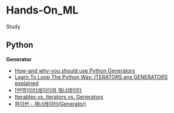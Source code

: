 # Hands-On_ML
Study

## Python
**Generator**
- [How-and why-you should use Python Generators](https://medium.freecodecamp.org/how-and-why-you-should-use-python-generators-f6fb56650888)
- [Learn To Loop The Python Way: ITERATORS ans GENERATORS explained](https://hackaday.com/2018/09/19/learn-to-loop-the-python-way-iterators-and-generators-explained/)
- [[번역]이터레이터와 제너레이터](https://mingrammer.com/translation-iterators-vs-generators/)
- [Iterables vs. Iterators vs. Generators](https://nvie.com/posts/iterators-vs-generators/)
- [파이썬 - 제너레이터(Generator)](http://schoolofweb.net/blog/posts/%ED%8C%8C%EC%9D%B4%EC%8D%AC-%EC%A0%9C%EB%84%88%EB%A0%88%EC%9D%B4%ED%84%B0-generator/)
